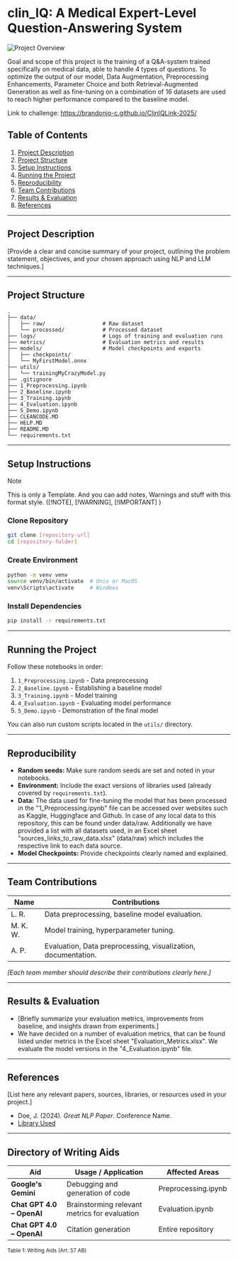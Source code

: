# clin_IQ: A Medical Expert-Level Question-Answering System

![Project Overview](https://github.com/LorenaRaichle/ClinIQ/main/visuals/Project%20Overview.png)



Goal and scope of this project is the training of a Q&A-system trained specifically on medical data, able to handle 4 types of questions.
To optimize the output of our model, Data Augmentation, Preprocessing Enhancements, Parameter Choice and both Retrieval-Augmented Generation as well as fine-tuning on a combination of 16 datasets are used to reach higher performance compared to the baseline model. 

Link to challenge: https://brandonio-c.github.io/ClinIQLink-2025/

## Table of Contents

1. [Project Description](#project-description)
2. [Project Structure](#project-structure)
3. [Setup Instructions](#setup-instructions)
4. [Running the Project](#running-the-project)
5. [Reproducibility](#reproducibility)
6. [Team Contributions](#team-contributions)
7. [Results & Evaluation](#results--evaluation)
8. [References](#references)

---

## Project Description

[Provide a clear and concise summary of your project, outlining the problem statement, objectives, and your chosen approach using NLP and LLM techniques.]

---

## Project Structure

```
.
├── data/
│   ├── raw/                  # Raw dataset
│   └── processed/            # Processed dataset
├── logs/                     # Logs of training and evaluation runs
├── metrics/                  # Evaluation metrics and results
├── models/                   # Model checkpoints and exports
│   ├── checkpoints/
│   └── MyFirstModel.onnx
├── utils/
│   └── trainingMyCrazyModel.py
├── .gitignore
├── 1_Preprocessing.ipynb
├── 2_Baseline.ipynb
├── 3_Training.ipynb
├── 4_Evaluation.ipynb
├── 5_Demo.ipynb
├── CLEANCODE.MD
├── HELP.MD
├── README.MD
└── requirements.txt
```

---

## Setup Instructions

> [!NOTE]  
> This is only a Template. And you can add notes, Warnings and stuff with this format style. ([!NOTE], [!WARNING], [!IMPORTANT] )

### Clone Repository
```bash
git clone [repository-url]
cd [repository-folder]
```

### Create Environment
```bash
python -m venv venv
source venv/bin/activate  # Unix or MacOS
venv\Scripts\activate     # Windows
```

### Install Dependencies
```bash
pip install -r requirements.txt
```

---

## Running the Project

Follow these notebooks in order:
1. `1_Preprocessing.ipynb` - Data preprocessing
2. `2_Baseline.ipynb` - Establishing a baseline model
3. `3_Training.ipynb` - Model training
4. `4_Evaluation.ipynb` - Evaluating model performance
5. `5_Demo.ipynb` - Demonstration of the final model

You can also run custom scripts located in the `utils/` directory.

---

## Reproducibility

- **Random seeds:** Make sure random seeds are set and noted in your notebooks.
- **Environment:** Include the exact versions of libraries used (already covered by `requirements.txt`).
- **Data:** The data used for fine-tuning the model that has been processed in the "1_Preprocessing.ipynb" file can be accessed over websites such as Kaggle, Huggingface and Github. In case of any local data to this repository, this can be found under data/raw.
Additionally we have provided a list with all datasets used, in an Excel sheet "sources_links_to_raw_data.xlsx" (data/raw) which includes the respective link to each data source.
- **Model Checkpoints:** Provide checkpoints clearly named and explained.

---

## Team Contributions

| Name              | Contributions                                  |
|-------------------|------------------------------------------------|
| L. R.| Data preprocessing, baseline model evaluation.|
| M. K. W.| Model training, hyperparameter tuning.|
| A. P.| Evaluation, Data preprocessing, visualization, documentation.|


*[Each team member should describe their contributions clearly here.]*

---

## Results & Evaluation

- [Briefly summarize your evaluation metrics, improvements from baseline, and insights drawn from experiments.]
- We have decided on a number of evaluation metrics, that can be found listed under metrics in the Excel sheet "Evaluation_Metrics.xlsx". We evaluate the model versions in the "4_Evaluation.ipynb" file.

---

## References

[List here any relevant papers, sources, libraries, or resources used in your project.]

- Doe, J. (2024). *Great NLP Paper*. Conference Name.
- [Library Used](https://example-library.com)

---
## Directory of Writing Aids

| Aid                 | Usage / Application                                                                 | Affected Areas |
|---------------------|--------------------------------------------------------------------------------------|----------------|
| **Google's Gemini**     | Debugging and generation of code    | Preprocessing.ipynb    |
| **Chat GPT 4.0 – OpenAI** | Brainstorming relevant metrics for evaluation| Evaluation.ipynb   |
| **Chat GPT 4.0 – OpenAI** |Citation generation| Entire repository   | 
<sub>Table 1: Writing Aids (Art. 57 AB)</sub>

